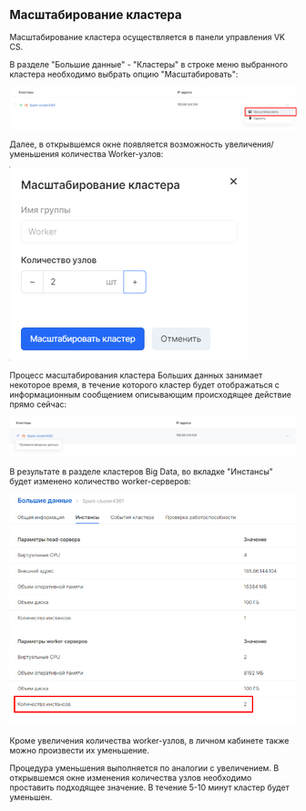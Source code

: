 ## Масштабирование кластера

Масштабирование кластера осуществляется в панели управления VK CS.

В разделе "Большие данные" - "Кластеры" в строке меню выбранного кластера необходимо выбрать опцию "Масштабировать":

![](./assets/1604328152932-mas1.png)

Далее, в открывшемся окне появляется возможность увеличения/уменьшения количества Worker-узлов:

![](./assets/1604010029900-mash2.png)

Процесс масштабирования кластера Больших данных занимает некоторое время, в течение которого кластер будет отображаться с информационным сообщением описывающим происходящее действие прямо сейчас:

![](./assets/1604328178706-mas3.png)

В результате в разделе кластеров Big Data, во вкладке "Инстансы" будет изменено количество worker-серверов:

![](./assets/1604328272078-mas4.png)

Кроме увеличения количества worker-узлов, в личном кабинете также можно произвести их уменьшение.

Процедура уменьшения выполняется по аналогии с увеличением. В открывшемся окне изменения количества узлов необходимо проставить подходящее значение. В течение 5-10 минут кластер будет уменьшен.
